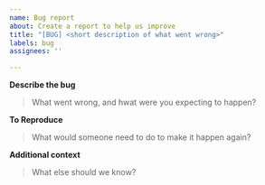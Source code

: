 ```yaml
---
name: Bug report
about: Create a report to help us improve
title: "[BUG] <short description of what went wrong>"
labels: bug
assignees: ''

---
```


**Describe the bug**

> What went wrong, and hwat were you expecting to happen?

**To Reproduce**

> What would someone need to do to make it happen again?

**Additional context**

> What else should we know?
